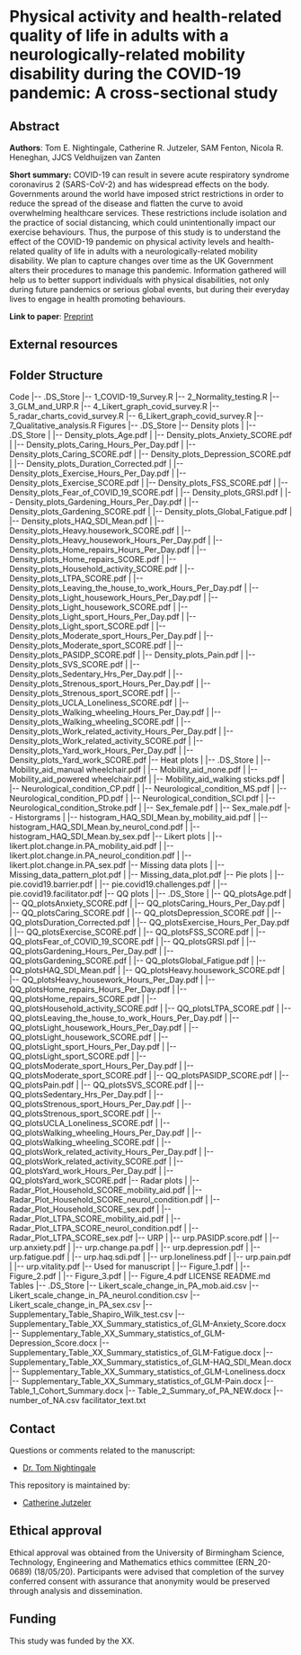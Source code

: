 # Physical activity and health-related quality of life in adults with a neurologically-related mobility disability during the COVID-19 pandemic: A cross-sectional study

## Abstract

**Authors**: 
Tom E. Nightingale, Catherine R. Jutzeler, SAM Fenton,  Nicola R. Heneghan, JJCS Veldhuijzen van Zanten

**Short summary:** COVID-19 can result in severe acute respiratory syndrome coronavirus 2 (SARS-CoV-2) and has widespread effects on the body. Governments around the world have imposed strict restrictions in order to reduce the spread of the disease and flatten the curve to avoid overwhelming healthcare services. These restrictions include isolation and the practice of social distancing, which could unintentionally impact our exercise behaviours. Thus, the purpose of this study is to understand the effect of the COVID-19 pandemic on physical activity levels and health-related quality of life in adults with a neurologically-related mobility disability. We plan to capture changes over time as the UK Government alters their procedures to manage this pandemic. Information gathered will help us to better support individuals with physical disabilities, not only during future pandemics or serious global events, but during their everyday lives to engage in health promoting behaviours.

**Link to paper**: [Preprint](google.com)

## External resources

## Folder Structure
Code
   |-- .DS_Store
   |-- 1_COVID-19_Survey.R
   |-- 2_Normality_testing.R
   |-- 3_GLM_and_URP.R
   |-- 4_Likert_graph_covid_survey.R
   |-- 5_radar_charts_covid_survey.R
   |-- 6_Likert_graph_covid_survey.R
   |-- 7_Qualitative_analysis.R
Figures
   |-- .DS_Store
   |-- Density plots
   |   |-- .DS_Store
   |   |-- Density_plots_Age.pdf
   |   |-- Density_plots_Anxiety_SCORE.pdf
   |   |-- Density_plots_Caring_Hours_Per_Day.pdf
   |   |-- Density_plots_Caring_SCORE.pdf
   |   |-- Density_plots_Depression_SCORE.pdf
   |   |-- Density_plots_Duration_Corrected.pdf
   |   |-- Density_plots_Exercise_Hours_Per_Day.pdf
   |   |-- Density_plots_Exercise_SCORE.pdf
   |   |-- Density_plots_FSS_SCORE.pdf
   |   |-- Density_plots_Fear_of_COVID_19_SCORE.pdf
   |   |-- Density_plots_GRSI.pdf
   |   |-- Density_plots_Gardening_Hours_Per_Day.pdf
   |   |-- Density_plots_Gardening_SCORE.pdf
   |   |-- Density_plots_Global_Fatigue.pdf
   |   |-- Density_plots_HAQ_SDI_Mean.pdf
   |   |-- Density_plots_Heavy.housework_SCORE.pdf
   |   |-- Density_plots_Heavy_housework_Hours_Per_Day.pdf
   |   |-- Density_plots_Home_repairs_Hours_Per_Day.pdf
   |   |-- Density_plots_Home_repairs_SCORE.pdf
   |   |-- Density_plots_Household_activity_SCORE.pdf
   |   |-- Density_plots_LTPA_SCORE.pdf
   |   |-- Density_plots_Leaving_the_house_to_work_Hours_Per_Day.pdf
   |   |-- Density_plots_Light_housework_Hours_Per_Day.pdf
   |   |-- Density_plots_Light_housework_SCORE.pdf
   |   |-- Density_plots_Light_sport_Hours_Per_Day.pdf
   |   |-- Density_plots_Light_sport_SCORE.pdf
   |   |-- Density_plots_Moderate_sport_Hours_Per_Day.pdf
   |   |-- Density_plots_Moderate_sport_SCORE.pdf
   |   |-- Density_plots_PASIDP_SCORE.pdf
   |   |-- Density_plots_Pain.pdf
   |   |-- Density_plots_SVS_SCORE.pdf
   |   |-- Density_plots_Sedentary_Hrs_Per_Day.pdf
   |   |-- Density_plots_Strenous_sport_Hours_Per_Day.pdf
   |   |-- Density_plots_Strenous_sport_SCORE.pdf
   |   |-- Density_plots_UCLA_Loneliness_SCORE.pdf
   |   |-- Density_plots_Walking_wheeling_Hours_Per_Day.pdf
   |   |-- Density_plots_Walking_wheeling_SCORE.pdf
   |   |-- Density_plots_Work_related_activity_Hours_Per_Day.pdf
   |   |-- Density_plots_Work_related_activity_SCORE.pdf
   |   |-- Density_plots_Yard_work_Hours_Per_Day.pdf
   |   |-- Density_plots_Yard_work_SCORE.pdf
   |-- Heat plots
   |   |-- .DS_Store
   |   |-- Mobility_aid_manual wheelchair.pdf
   |   |-- Mobility_aid_none.pdf
   |   |-- Mobility_aid_powered wheelchair.pdf
   |   |-- Mobility_aid_walking sticks.pdf
   |   |-- Neurological_condition_CP.pdf
   |   |-- Neurological_condition_MS.pdf
   |   |-- Neurological_condition_PD.pdf
   |   |-- Neurological_condition_SCI.pdf
   |   |-- Neurological_condition_Stroke.pdf
   |   |-- Sex_female.pdf
   |   |-- Sex_male.pdf
   |-- Historgrams
   |   |-- histogram_HAQ_SDI_Mean.by_mobility_aid.pdf
   |   |-- histogram_HAQ_SDI_Mean.by_neurol_cond.pdf
   |   |-- histogram_HAQ_SDI_Mean.by_sex.pdf
   |-- Likert plots
   |   |-- likert.plot.change.in.PA_mobility_aid.pdf
   |   |-- likert.plot.change.in.PA_neurol_condition.pdf
   |   |-- likert.plot.change.in.PA_sex.pdf
   |-- Missing data plots
   |   |-- Missing_data_pattern_plot.pdf
   |   |-- Missing_data_plot.pdf
   |-- Pie plots
   |   |-- pie.covid19.barrier.pdf
   |   |-- pie.covid19.challenges.pdf
   |   |-- pie.covid19.facilitator.pdf
   |-- QQ plots
   |   |-- .DS_Store
   |   |-- QQ_plotsAge.pdf
   |   |-- QQ_plotsAnxiety_SCORE.pdf
   |   |-- QQ_plotsCaring_Hours_Per_Day.pdf
   |   |-- QQ_plotsCaring_SCORE.pdf
   |   |-- QQ_plotsDepression_SCORE.pdf
   |   |-- QQ_plotsDuration_Corrected.pdf
   |   |-- QQ_plotsExercise_Hours_Per_Day.pdf
   |   |-- QQ_plotsExercise_SCORE.pdf
   |   |-- QQ_plotsFSS_SCORE.pdf
   |   |-- QQ_plotsFear_of_COVID_19_SCORE.pdf
   |   |-- QQ_plotsGRSI.pdf
   |   |-- QQ_plotsGardening_Hours_Per_Day.pdf
   |   |-- QQ_plotsGardening_SCORE.pdf
   |   |-- QQ_plotsGlobal_Fatigue.pdf
   |   |-- QQ_plotsHAQ_SDI_Mean.pdf
   |   |-- QQ_plotsHeavy.housework_SCORE.pdf
   |   |-- QQ_plotsHeavy_housework_Hours_Per_Day.pdf
   |   |-- QQ_plotsHome_repairs_Hours_Per_Day.pdf
   |   |-- QQ_plotsHome_repairs_SCORE.pdf
   |   |-- QQ_plotsHousehold_activity_SCORE.pdf
   |   |-- QQ_plotsLTPA_SCORE.pdf
   |   |-- QQ_plotsLeaving_the_house_to_work_Hours_Per_Day.pdf
   |   |-- QQ_plotsLight_housework_Hours_Per_Day.pdf
   |   |-- QQ_plotsLight_housework_SCORE.pdf
   |   |-- QQ_plotsLight_sport_Hours_Per_Day.pdf
   |   |-- QQ_plotsLight_sport_SCORE.pdf
   |   |-- QQ_plotsModerate_sport_Hours_Per_Day.pdf
   |   |-- QQ_plotsModerate_sport_SCORE.pdf
   |   |-- QQ_plotsPASIDP_SCORE.pdf
   |   |-- QQ_plotsPain.pdf
   |   |-- QQ_plotsSVS_SCORE.pdf
   |   |-- QQ_plotsSedentary_Hrs_Per_Day.pdf
   |   |-- QQ_plotsStrenous_sport_Hours_Per_Day.pdf
   |   |-- QQ_plotsStrenous_sport_SCORE.pdf
   |   |-- QQ_plotsUCLA_Loneliness_SCORE.pdf
   |   |-- QQ_plotsWalking_wheeling_Hours_Per_Day.pdf
   |   |-- QQ_plotsWalking_wheeling_SCORE.pdf
   |   |-- QQ_plotsWork_related_activity_Hours_Per_Day.pdf
   |   |-- QQ_plotsWork_related_activity_SCORE.pdf
   |   |-- QQ_plotsYard_work_Hours_Per_Day.pdf
   |   |-- QQ_plotsYard_work_SCORE.pdf
   |-- Radar plots
   |   |-- Radar_Plot_Household_SCORE_mobility_aid.pdf
   |   |-- Radar_Plot_Household_SCORE_neurol_condition.pdf
   |   |-- Radar_Plot_Household_SCORE_sex.pdf
   |   |-- Radar_Plot_LTPA_SCORE_mobility_aid.pdf
   |   |-- Radar_Plot_LTPA_SCORE_neurol_condition.pdf
   |   |-- Radar_Plot_LTPA_SCORE_sex.pdf
   |-- URP
   |   |-- urp.PASIDP.score.pdf
   |   |-- urp.anxiety.pdf
   |   |-- urp.change.pa.pdf
   |   |-- urp.depression.pdf
   |   |-- urp.fatigue.pdf
   |   |-- urp.haq.sdi.pdf
   |   |-- urp.loneliness.pdf
   |   |-- urp.pain.pdf
   |   |-- urp.vitality.pdf
   |-- Used for manuscript
   |   |-- Figure_1.pdf
   |   |-- Figure_2.pdf
   |   |-- Figure_3.pdf
   |   |-- Figure_4.pdf
LICENSE
README.md
Tables
   |-- .DS_Store
   |-- Likert_scale_change_in_PA_mob.aid.csv
   |-- Likert_scale_change_in_PA_neurol.condition.csv
   |-- Likert_scale_change_in_PA_sex.csv
   |-- Supplementary_Table_Shapiro_Wilk_test.csv
   |-- Supplementary_Table_XX_Summary_statistics_of_GLM-Anxiety_Score.docx
   |-- Supplementary_Table_XX_Summary_statistics_of_GLM-Depression_Score.docx
   |-- Supplementary_Table_XX_Summary_statistics_of_GLM-Fatigue.docx
   |-- Supplementary_Table_XX_Summary_statistics_of_GLM-HAQ_SDI_Mean.docx
   |-- Supplementary_Table_XX_Summary_statistics_of_GLM-Loneliness.docx
   |-- Supplementary_Table_XX_Summary_statistics_of_GLM-Pain.docx
   |-- Table_1_Cohort_Summary.docx
   |-- Table_2_Summary_of_PA_NEW.docx
   |-- number_of_NA.csv
facilitator_text.txt




## Contact
Questions or comments related to the manuscript:
* [Dr. Tom Nightingale](mailto:T.E.Nightingale@bham.ac.uk?subject=[GitHub]%20Source%20Han%20Sans)

This repository is maintained by:
* [Catherine Jutzeler](https://github.com/jutzca)

## Ethical approval
Ethical approval was obtained from the University of Birmingham Science, Technology, Engineering and Mathematics ethics committee (ERN_20-0689) (18/05/20). Participants were advised that completion of the survey conferred consent with assurance that anonymity would be preserved through analysis and dissemination. 

## Funding
This study was funded by the XX.
